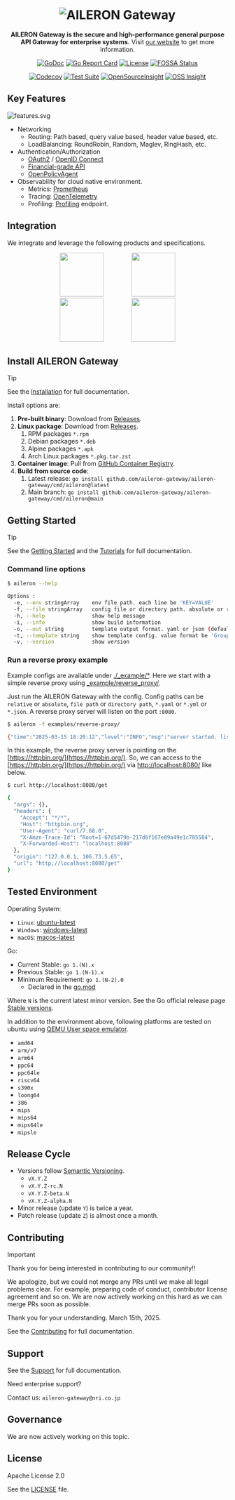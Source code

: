 <div align="center">

# ![AILERON Gateway](./docs/logo.svg)

**AILERON Gateway is the secure and high-performance general purpose API Gateway for enterprise systems.**
Visit [our website](https://aileron-gateway.github.io/) to get more information.

[![GoDoc](https://godoc.org/github.com/aileron-gateway/aileron-gateway?status.svg)](http://godoc.org/github.com/aileron-gateway/aileron-gateway)
[![Go Report Card](https://goreportcard.com/badge/github.com/aileron-gateway/aileron-gateway)](https://goreportcard.com/report/github.com/aileron-gateway/aileron-gateway)
[![License](https://img.shields.io/badge/License-Apache%202.0-yellow.svg)](./LICENSE)
[![FOSSA Status](https://app.fossa.com/api/projects/git%2Bgithub.com%2Faileron-gateway%2Faileron-gateway.svg?type=shield&issueType=license)](https://app.fossa.com/projects/git%2Bgithub.com%2Faileron-gateway%2Faileron-gateway?ref=badge_shield&issueType=license)

[![Codecov](https://codecov.io/gh/aileron-gateway/aileron-gateway/branch/main/graph/badge.svg?token=L62XLZNFLE)](https://codecov.io/gh/aileron-gateway/aileron-gateway)
[![Test Suite](https://github.com/aileron-gateway/aileron-gateway/actions/workflows/test-suite.yaml/badge.svg?branch=main)](https://github.com/aileron-gateway/aileron-gateway/actions/workflows/test-suite.yaml?query=branch%3Amain)
[![OpenSourceInsight](https://badgen.net/badge/open%2Fsource%2F/insight/cyan)](https://deps.dev/go/github.com%2Faileron-gateway%2Faileron-gateway)
[![OSS Insight](https://badgen.net/badge/OSS/Insight/orange)](https://ossinsight.io/analyze/aileron-gateway/aileron-gateway)

</div>

## Key Features

![features.svg](docs/images/features.svg)

- Networking
  - Routing: Path based, query value based, header value based, etc.
  - LoadBalancing: RoundRobin, Random, Maglev, RingHash, etc.
- Authentication/Authorization
  - [OAuth2](https://oauth.net/2/) / [OpenID Connect](https://openid.net/developers/how-connect-works/)
  - [Financial-grade API](https://openid.net/wg/fapi/)
  - [OpenPolicyAgent](https://www.openpolicyagent.org/)
- Observability for cloud native environment.
  - Metrics: [Prometheus](https://prometheus.io/)
  - Tracing: [OpenTelemetry](https://opentelemetry.io/)
  - Profiling: [Profiling](https://go.dev/blog/pprof) endpoint.

## Integration

We integrate and leverage the following products and specifications.

<p align="center" float="left">
  <img src="docs/images/openid.png" height="100" hspace="30"/>
  <img src="docs/images/oauth_logo.svg" height="100" hspace="30"/>
  </br>
  <img src="docs/images/opa.svg" height="100" hspace="30"/> 
  <img src="docs/images/otel.svg" height="100" hspace="30"/> 
</p>

## Install AILERON Gateway

> [!TIP]
> See the [Installation](https://aileron-gateway.github.io/docs/installation/) for full documentation.

Install options are:

1. **Pre-built binary**: Download from [Releases](https://github.com/aileron-gateway/aileron-gateway/releases).
2. **Linux package**: Download from [Releases](https://github.com/aileron-gateway/aileron-gateway/releases).
   1. RPM packages `*.rpm`
   2. Debian packages `*.deb`
   3. Alpine packages `*.apk`
   4. Arch Linux packages `*.pkg.tar.zst`
3. **Container image**: Pull from [GitHub Container Registry](https://github.com/aileron-gateway/aileron-gateway/pkgs/container/aileron-gateway%2Faileron).
4. **Build from source code**:
   1. Latest release: `go install github.com/aileron-gateway/aileron-gateway/cmd/aileron@latest`
   2. Main branch: `go install github.com/aileron-gateway/aileron-gateway/cmd/aileron@main`

## Getting Started

> [!TIP]
> See the [Getting Started](https://aileron-gateway.github.io/docs/getting-started/) and the [Tutorials](https://aileron-gateway.github.io/docs/tutorials/) for full documentation.

### Command line options

```bash
$ aileron --help

Options :
  -e, --env stringArray    env file path. each line be 'KEY=VALUE'
  -f, --file stringArray   config file or directory path. absolute or relative
  -h, --help               show help message
  -i, --info               show build information
  -o, --out string         template output format. yaml or json (default "yaml")
  -t, --template string    show template config. value format be 'Group/Version/Kind(/Namespace/Name)'
  -v, --version            show version
```

### Run a reverse proxy example

Example configs are available under [./_example/*](./_example/).
Here we start with a simple reverse proxy using [_example/reverse_proxy/](_example/reverse_proxy/).

Just run the AILERON Gateway with the config.
Config paths can be `relative` or `absolute`, `file path` or `directory path`, `*.yaml` or `*.yml` or `*.json`.
A reverse proxy server will listen on the port `:8080`.

```bash
$ aileron -f examples/reverse-proxy/

{"time":"2025-03-15 18:20:12","level":"INFO","msg":"server started. listening on [::]:8080","datetime":{"date":"2025-03-15","time":"18:20:12.556","zone":"Local"},"location":{"file":"httpserver/server.go","func":"httpserver.(*runner).Run","line":56}}
```

In this example, the reverse proxy server is pointing on the [https://httpbin.org/](https://httpbin.org/).
So, we can access to the [https://httpbin.org/](https://httpbin.org/) via [http://localhost:8080/](http://localhost:8080/) like below.

```bash
$ curl http://localhost:8080/get

{
  "args": {},
  "headers": {
    "Accept": "*/*",
    "Host": "httpbin.org",
    "User-Agent": "curl/7.68.0",
    "X-Amzn-Trace-Id": "Root=1-67d5479b-217d6f167e89a49e1c785584",
    "X-Forwarded-Host": "localhost:8080"
  },
  "origin": "127.0.0.1, 106.73.5.65",
  "url": "http://localhost:8080/get"
}
```

## Tested Environment

Operating System:

- `Linux`: [ubuntu-latest](https://github.com/actions/runner-images)
- `Windows`: [windows-latest](https://github.com/actions/runner-images)
- `macOS`: [macos-latest](https://github.com/actions/runner-images)

Go:

- Current Stable: `go 1.(N).x`
- Previous Stable: `go 1.(N-1).x`
- Minimum Requirement: `go 1.(N-2).0`
  - Declared in the [go.mod](go.mod)

Where `N` is the current latest minor version.
See the Go official release page [Stable versions](https://go.dev/dl/).

In addition to the environment above, following platforms are tested on ubuntu
using [QEMU User space emulator](https://www.qemu.org/docs/master/user/main.html).

- `amd64`
- `arm/v7`
- `arm64`
- `ppc64`
- `ppc64le`
- `riscv64`
- `s390x`
- `loong64`
- `386`
- `mips`
- `mips64`
- `mips64le`
- `mipsle`

## Release Cycle

- Versions follow [Semantic Versioning](https://semver.org/).
  - `vX.Y.Z`
  - `vX.Y.Z-rc.N`
  - `vX.Y.Z-beta.N`
  - `vX.Y.Z-alpha.N`
- Minor release (update `Y`) is twice a year.
- Patch release (update `Z`) is almost once a month.

## Contributing

> [!IMPORTANT]
> Thank you for being interested in contributing to our community!!
>
> We apologize, but we could not merge any PRs until we make all legal problems clear.
> For example, preparing code of conduct, contributor license agreement and so on.
> We are now actively working on this hard as we can merge PRs soon as possible.
>
> Thank you for your understanding. March 15th, 2025.

See the [Contributing](https://aileron-gateway.github.io/community/contributing/) for full documentation.

## Support

See the [Support](https://aileron-gateway.github.io/community/support/) for full documentation.

Need enterprise support?

Contact us: `aileron-gateway@nri.co.jp`

## Governance

We are now actively working on this topic.

## License

Apache License 2.0

See the [LICENSE](./LICENSE) file.
